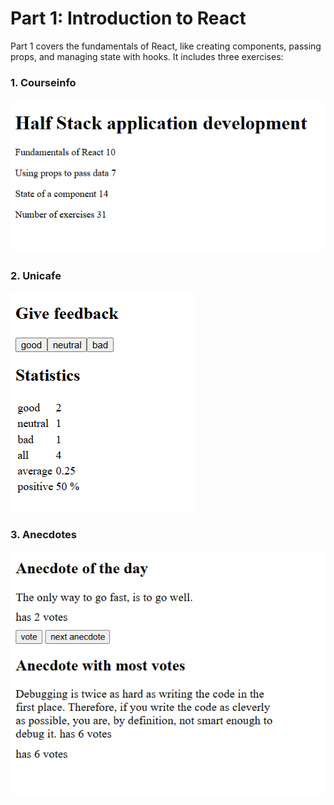 # Part 1: Introduction to React

Part 1 covers the fundamentals of React, like creating components, passing props, and managing state with hooks. It includes three exercises:

### 1. Courseinfo

![courseinfo screenshot](screenshots/courseinfo.png)

### 2. Unicafe

![unicafe screenshot](screenshots/unicafe.png)

### 3. Anecdotes

![anecdotes screenshot](screenshots/anecdotes.png)


